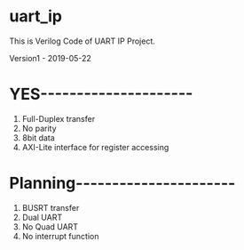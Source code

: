 # uart_ip

This is Verilog Code of UART IP Project.

Version1 - 2019-05-22
# YES---------------------
1. Full-Duplex transfer
2. No parity
3. 8bit data
4. AXI-Lite interface for register accessing

# Planning----------------------
1. BUSRT transfer
2. Dual UART
3. No Quad UART
4. No interrupt function
